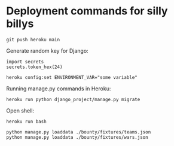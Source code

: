 # Deployment commands for silly billys

    git push heroku main

Generate random key for Django:

    import secrets
    secrets.token_hex(24)

    heroku config:set ENVIRONMENT_VAR="some variable"

Running manage.py commands in Heroku:

    heroku run python django_project/manage.py migrate

Open shell:

    heroku run bash

    python manage.py loaddata ./bounty/fixtures/teams.json
    python manage.py loaddata ./bounty/fixtures/wars.json
